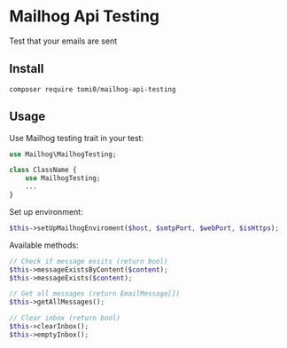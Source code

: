 # Mailhog Api Testing

Test that your emails are sent

## Install
```composer
composer require tomi0/mailhog-api-testing
```

## Usage

Use Mailhog testing trait in your test:
```php
use Mailhog\MailhogTesting;

class ClassName {
    use MailhogTesting;
    ...
}
```

Set up environment:
```php
$this->setUpMailhogEnviroment($host, $smtpPort, $webPort, $isHttps);
```

Available methods:
```php
// Check if message exsits (return bool)
$this->messageExistsByContent($content);
$this->messageExists($content);

// Get all messages (return EmailMessage[])
$this->getAllMessages();

// Clear inbox (return bool)
$this->clearInbox();
$this->emptyInbox();
```
